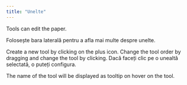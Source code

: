 ```yaml
---
title: "Unelte"
---
```


Tools can edit the paper.

Folosește bara laterală pentru a afla mai multe despre unelte.

Create a new tool by clicking on the plus icon. Change the tool order by dragging and change the tool by clicking.
Dacă faceți clic pe o unealtă selectată, o puteți configura.

The name of the tool will be displayed as tooltip on hover on the tool.
